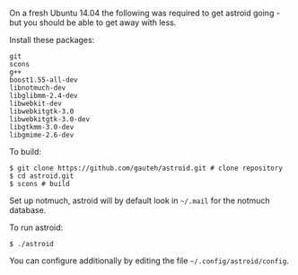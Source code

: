 On a fresh Ubuntu 14.04 the following was required to get astroid going - but you should be able to get away with less.

Install these packages:
```
git
scons
g++
boost1.55-all-dev
libnotmuch-dev 
libglibmm-2.4-dev 
libwebkit-dev 
libwebkitgtk-3.0 
libwebkitgtk-3.0-dev 
libgtkmm-3.0-dev 
libgmime-2.6-dev
```

To build:
```
$ git clone https://github.com/gauteh/astroid.git # clone repository
$ cd astroid.git
$ scons # build
```

Set up notmuch, astroid will by default look in `~/.mail` for the notmuch database.

To run astroid:
```
$ ./astroid
```

You can configure additionally by editing the file `~/.config/astroid/config`.